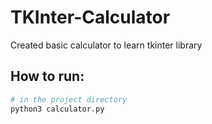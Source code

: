 # TKInter-Calculator

Created basic calculator to learn tkinter library 

## How to run:

```bash
# in the project directory
python3 calculator.py
```
